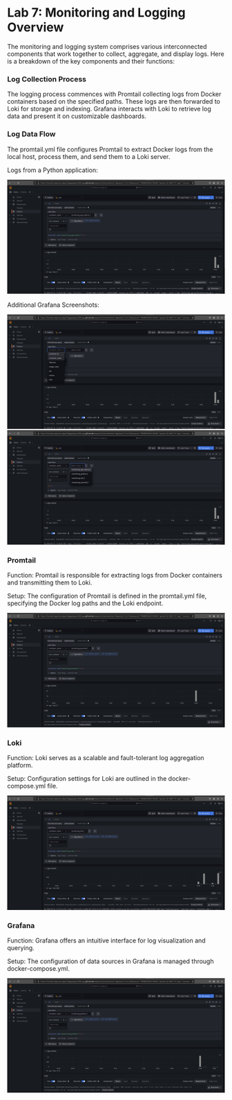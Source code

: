 # Lab 7: Monitoring and Logging Overview

The monitoring and logging system comprises various interconnected components that work together to collect, aggregate, and display logs. Here is a breakdown of the key components and their functions:

### Log Collection Process

The logging process commences with Promtail collecting logs from Docker containers based on the specified paths. These logs are then forwarded to Loki for storage and indexing. Grafana interacts with Loki to retrieve log data and present it on customizable dashboards.

### Log Data Flow

The promtail.yml file configures Promtail to extract Docker logs from the local host, process them, and send them to a Loki server.

Logs from a Python application:

![app](screenshots/app.png)

Additional Grafana Screenshots:

![choice](screenshots/choice.png)
![choice contaiers](screenshots/choice-containers.png)

### Promtail

Function: Promtail is responsible for extracting logs from Docker containers and transmitting them to Loki.

Setup: The configuration of Promtail is defined in the promtail.yml file, specifying the Docker log paths and the Loki endpoint.

![img.png](screenshots/promtail.png)

### Loki

Function: Loki serves as a scalable and fault-tolerant log aggregation platform.

Setup: Configuration settings for Loki are outlined in the docker-compose.yml file.

![img.png](screenshots/loki.png)

### Grafana

Function: Grafana offers an intuitive interface for log visualization and querying.

Setup: The configuration of data sources in Grafana is managed through docker-compose.yml.

![img.png](screenshots/grafana.png)
